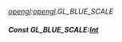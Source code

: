 _[opengl](../../modules/opengl/opengl-module.md):[opengl](../../modules/opengl/opengl-module.md).GL\_BLUE\_SCALE_
##### Const GL\_BLUE\_SCALE:[Int](../../modules/wonkey/wonkey-types-int.md)
